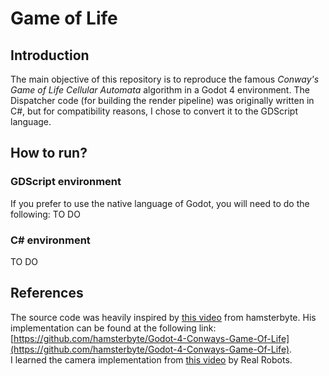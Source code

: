 # Game of Life  
## Introduction  
The main objective of this repository is to reproduce the famous *Conway's Game of Life* *Cellular Automata* algorithm in a Godot 4 environment. The Dispatcher code (for building the render pipeline) was originally written in C#, but for compatibility reasons, I chose to convert it to the GDScript language.

## How to run?  
### GDScript environment  
If you prefer to use the native language of Godot, you will need to do the following: TO DO  

### C# environment  
TO DO  

## References  
The source code was heavily inspired by [this video](https://www.youtube.com/watch?v=VQhi2w1E0iU) from hamsterbyte. His implementation can be found at the following link: [https://github.com/hamsterbyte/Godot-4-Conways-Game-Of-Life](https://github.com/hamsterbyte/Godot-4-Conways-Game-Of-Life).  
I learned the camera implementation from [this video](https://www.youtube.com/watch?v=TWCFcv_Poc0) by Real Robots.
